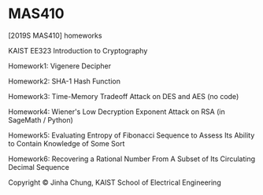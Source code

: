 # MAS410
[2019S MAS410] homeworks

KAIST EE323 Introduction to Cryptography


Homework1: Vigenere Decipher

Homework2: SHA-1 Hash Function

Homework3: Time-Memory Tradeoff Attack on DES and AES (no code)

Homework4: Wiener's Low Decryption Exponent Attack on RSA (in SageMath / Python)

Homework5: Evaluating Entropy of Fibonacci Sequence to Assess Its Ability to Contain Knowledge of Some Sort

Homework6: Recovering a Rational Number From A Subset of Its Circulating Decimal Sequence

Copyright © Jinha Chung, KAIST School of Electrical Engineering
